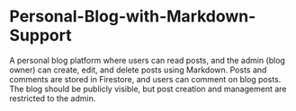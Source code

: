 # Personal-Blog-with-Markdown-Support
A personal blog platform where users can read posts, and the admin (blog owner) can create, edit, and delete posts using Markdown. Posts and comments are stored in Firestore, and users can comment on blog posts. The blog should be publicly visible, but post creation and management are restricted to the admin.
